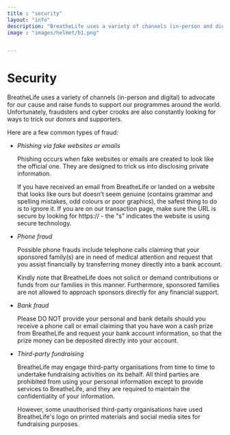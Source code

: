 ```yaml
---
title : "security"
layout: "info"
description: "BreatheLife uses a variety of channels (in-person and digital) to advocate for our cause and raise funds to support our programmes around the world. Unfortunately, fraudsters and cyber crooks are also constantly looking for ways to trick our donors and supporters."
image : "images/helmet/b1.png"


---
```


# Security
BreatheLife uses a variety of channels (in-person and digital) to advocate for our cause and raise funds to support our programmes around the world. Unfortunately, fraudsters and cyber crooks are also constantly looking for ways to trick our donors and supporters.
 
Here are a few common types of fraud:
  
- *Phishing via fake websites or emails*

  Phishing occurs when fake websites or emails are created to look like the official one. They are designed to trick us into disclosing private information.

  If you have received an email from BreatheLife or landed on a website that looks like ours but doesn’t seem genuine (contains grammar and spelling mistakes, odd colours or poor graphics), the safest thing to do is to ignore it. If you are on our transaction page, make sure the URL is secure by looking for https:// - the "s" indicates the website is using secure technology.


- *Phone fraud*

  Possible phone frauds include telephone calls claiming that your sponsored family(s) are in need of medical attention and request that you assist financially by transferring money directly into a bank account.

  Kindly note that BreatheLife does not solicit or demand contributions or funds from our families in this manner. Furthermore, sponsored families are not allowed to approach sponsors directly for any financial support.


- *Bank fraud*

  Please DO NOT provide your personal and bank details should you receive a phone call or email claiming that you have won a cash prize from BreatheLife and request your bank account information, so that the prize money can be deposited directly into your account. 
 
- *Third-party fundraising*

  BreatheLife may engage third-party organisations from time to time to undertake fundraising activities on its behalf. All third parties are prohibited from using your personal information except to provide services to BreatheLife, and they are required to maintain the confidentiality of your information.

  However, some unauthorised third-party organisations have used BreatheLife's logo on printed materials and social media sites for fundraising purposes.

